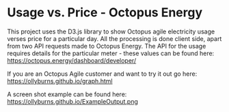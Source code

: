 # Usage vs. Price - Octopus Energy
This project uses the D3.js library to show Octopus agile electricity usage verses price for a particular day.
All the processing is done client side, apart from two API requests made to Octopus Energy.
The API for the usage requires details for the particular meter - these values can be found here:
https://octopus.energy/dashboard/developer/

If you are an Octopus Agile customer and want to try it out go here: https://ollyburns.github.io/graph.html

A screen shot example can be found here: https://ollyburns.github.io/ExampleOutput.png
